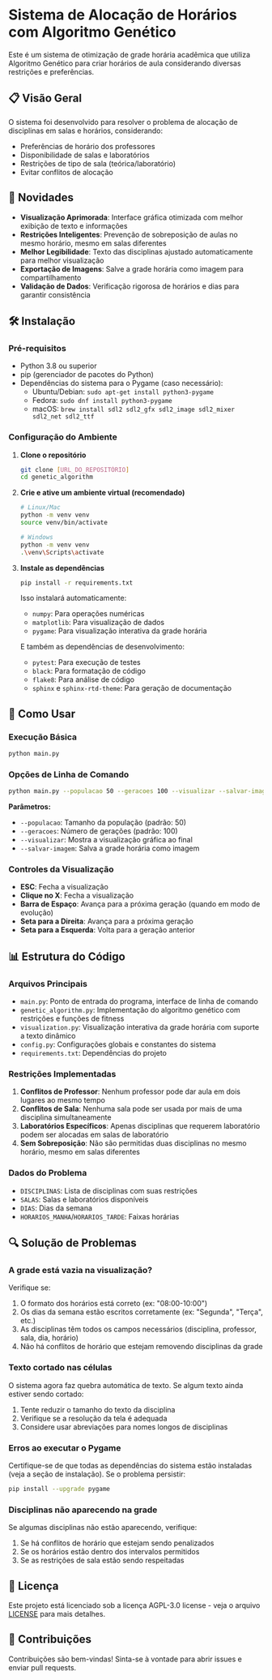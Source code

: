 # Sistema de Alocação de Horários com Algoritmo Genético

Este é um sistema de otimização de grade horária acadêmica que utiliza Algoritmo Genético para criar horários de aula considerando diversas restrições e preferências.

## 📋 Visão Geral

O sistema foi desenvolvido para resolver o problema de alocação de disciplinas em salas e horários, considerando:
- Preferências de horário dos professores
- Disponibilidade de salas e laboratórios
- Restrições de tipo de sala (teórica/laboratório)
- Evitar conflitos de alocação

## 🚀 Novidades

- **Visualização Aprimorada**: Interface gráfica otimizada com melhor exibição de texto e informações
- **Restrições Inteligentes**: Prevenção de sobreposição de aulas no mesmo horário, mesmo em salas diferentes
- **Melhor Legibilidade**: Texto das disciplinas ajustado automaticamente para melhor visualização
- **Exportação de Imagens**: Salve a grade horária como imagem para compartilhamento
- **Validação de Dados**: Verificação rigorosa de horários e dias para garantir consistência

## 🛠️ Instalação

### Pré-requisitos
- Python 3.8 ou superior
- pip (gerenciador de pacotes do Python)
- Dependências do sistema para o Pygame (caso necessário):
  - Ubuntu/Debian: `sudo apt-get install python3-pygame`
  - Fedora: `sudo dnf install python3-pygame`
  - macOS: `brew install sdl2 sdl2_gfx sdl2_image sdl2_mixer sdl2_net sdl2_ttf`

### Configuração do Ambiente

1. **Clone o repositório**
   ```bash
   git clone [URL_DO_REPOSITÓRIO]
   cd genetic_algorithm
   ```

2. **Crie e ative um ambiente virtual (recomendado)**
   ```bash
   # Linux/Mac
   python -m venv venv
   source venv/bin/activate
   
   # Windows
   python -m venv venv
   .\venv\Scripts\activate
   ```

3. **Instale as dependências**
   ```bash
   pip install -r requirements.txt
   ```
   
   Isso instalará automaticamente:
   - `numpy`: Para operações numéricas
   - `matplotlib`: Para visualização de dados
   - `pygame`: Para visualização interativa da grade horária
   
   E também as dependências de desenvolvimento:
   - `pytest`: Para execução de testes
   - `black`: Para formatação de código
   - `flake8`: Para análise de código
   - `sphinx` e `sphinx-rtd-theme`: Para geração de documentação

## 🚀 Como Usar

### Execução Básica
```bash
python main.py
```

### Opções de Linha de Comando
```bash
python main.py --populacao 50 --geracoes 100 --visualizar --salvar-imagem grade.png
```

**Parâmetros:**
- `--populacao`: Tamanho da população (padrão: 50)
- `--geracoes`: Número de gerações (padrão: 100)
- `--visualizar`: Mostra a visualização gráfica ao final
- `--salvar-imagem`: Salva a grade horária como imagem

### Controles da Visualização
- **ESC**: Fecha a visualização
- **Clique no X**: Fecha a visualização
- **Barra de Espaço**: Avança para a próxima geração (quando em modo de evolução)
- **Seta para a Direita**: Avança para a próxima geração
- **Seta para a Esquerda**: Volta para a geração anterior

## 📊 Estrutura do Código

### Arquivos Principais
- `main.py`: Ponto de entrada do programa, interface de linha de comando
- `genetic_algorithm.py`: Implementação do algoritmo genético com restrições e funções de fitness
- `visualization.py`: Visualização interativa da grade horária com suporte a texto dinâmico
- `config.py`: Configurações globais e constantes do sistema
- `requirements.txt`: Dependências do projeto

### Restrições Implementadas
1. **Conflitos de Professor**: Nenhum professor pode dar aula em dois lugares ao mesmo tempo
2. **Conflitos de Sala**: Nenhuma sala pode ser usada por mais de uma disciplina simultaneamente
3. **Laboratórios Específicos**: Apenas disciplinas que requerem laboratório podem ser alocadas em salas de laboratório
4. **Sem Sobreposição**: Não são permitidas duas disciplinas no mesmo horário, mesmo em salas diferentes

### Dados do Problema
- `DISCIPLINAS`: Lista de disciplinas com suas restrições
- `SALAS`: Salas e laboratórios disponíveis
- `DIAS`: Dias da semana
- `HORARIOS_MANHA`/`HORARIOS_TARDE`: Faixas horárias

## 🔍 Solução de Problemas

### A grade está vazia na visualização?
Verifique se:
1. O formato dos horários está correto (ex: "08:00-10:00")
2. Os dias da semana estão escritos corretamente (ex: "Segunda", "Terça", etc.)
3. As disciplinas têm todos os campos necessários (disciplina, professor, sala, dia, horário)
4. Não há conflitos de horário que estejam removendo disciplinas da grade

### Texto cortado nas células
O sistema agora faz quebra automática de texto. Se algum texto ainda estiver sendo cortado:
1. Tente reduzir o tamanho do texto da disciplina
2. Verifique se a resolução da tela é adequada
3. Considere usar abreviações para nomes longos de disciplinas

### Erros ao executar o Pygame
Certifique-se de que todas as dependências do sistema estão instaladas (veja a seção de instalação). Se o problema persistir:
```bash
pip install --upgrade pygame
```

### Disciplinas não aparecendo na grade
Se algumas disciplinas não estão aparecendo, verifique:
1. Se há conflitos de horário que estejam sendo penalizados
2. Se os horários estão dentro dos intervalos permitidos
3. Se as restrições de sala estão sendo respeitadas

## 📄 Licença

Este projeto está licenciado sob a licença AGPL-3.0 license - veja o arquivo [LICENSE](LICENSE) para mais detalhes.

## 👥 Contribuições

Contribuições são bem-vindas! Sinta-se à vontade para abrir issues e enviar pull requests.
